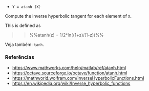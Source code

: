 * `Y = atanh (X)`

Compute the inverse hyperbolic tangent for each element of `X`.

This is defined as

>> %%atanh(z) = 1/2*ln((1+z)/(1-z))%%

Veja também: `tanh`.

### Referências

* https://www.mathworks.com/help/matlab/ref/atanh.html
* https://octave.sourceforge.io/octave/function/atanh.html
* https://mathworld.wolfram.com/InverseHyperbolicFunctions.html
* https://en.wikipedia.org/wiki/Inverse_hyperbolic_functions

